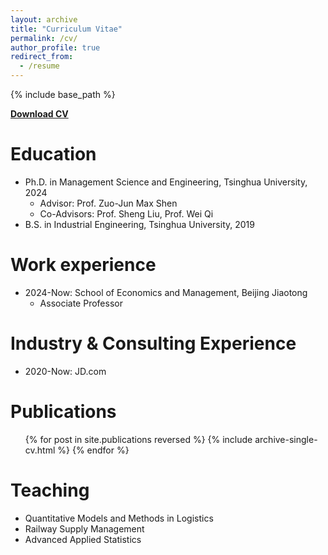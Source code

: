 ```yaml
---
layout: archive
title: "Curriculum Vitae"
permalink: /cv/
author_profile: true
redirect_from:
  - /resume
---
```


{% include base_path %}

**[Download CV](/files/CV_Dazhou_Lei.pdf)** 


Education
======
* Ph.D. in Management Science and Engineering, Tsinghua University, 2024
  * Advisor: Prof. Zuo-Jun Max Shen
  * Co-Advisors: Prof. Sheng Liu, Prof. Wei Qi
* B.S. in Industrial Engineering, Tsinghua University, 2019

Work experience
======
* 2024-Now: School of Economics and Management, Beijing Jiaotong 
  * Associate Professor


Industry & Consulting Experience
======
* 2020-Now: JD.com

Publications
======
  <ul>{% for post in site.publications reversed %}
    {% include archive-single-cv.html %}
  {% endfor %}</ul>
  
Teaching
======
* Quantitative Models and Methods in Logistics
* Railway Supply Management
* Advanced Applied Statistics
  
